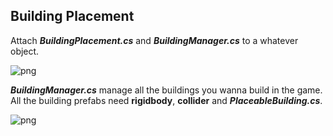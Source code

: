 Building Placement
----------

Attach ***BuildingPlacement.cs***  and ***BuildingManager.cs*** to a whatever object.

![png](https://raw.githubusercontent.com/chenwanwan13/SomeUnityScripts/master/BuildingPlacement/01.png)

***BuildingManager.cs*** manage all the buildings you wanna build in the game.
All the building prefabs need **rigidbody**, **collider** and ***PlaceableBuilding.cs***.

![png](https://raw.githubusercontent.com/chenwanwan13/SomeUnityScripts/master/BuildingPlacement/02.png)

